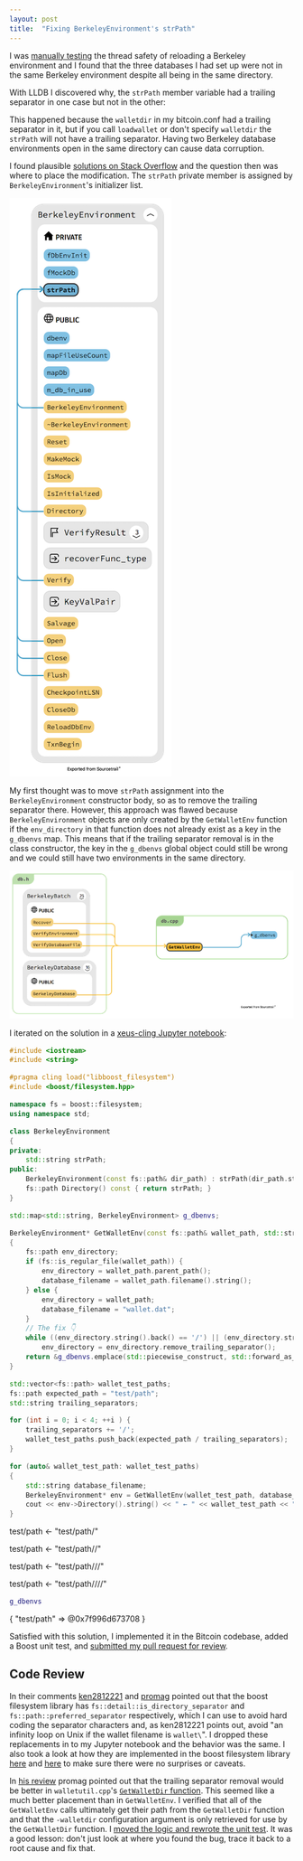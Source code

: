 ```yaml
---
layout: post
title:  "Fixing BerkeleyEnvironment's strPath"
---
```


I was [manually testing](https://github.com/bitcoin/bitcoin/pull/12493#issuecomment-417147646) the thread safety of 
reloading a Berkeley environment and I found that the three databases I had set up were not in the same 
Berkeley environment despite all being in the same directory. 

With LLDB I discovered why, the `strPath` member variable had a trailing separator in one case but not in the other:

<script src="https://gist.github.com/PierreRochard/47ae74e5c0bc618a3b1a3f5ae5443196.js"></script>

This happened because the `walletdir` in my bitcoin.conf had a trailing separator in it, but if you call `loadwallet` or 
don't specify `walletdir` the `strPath` will not have a trailing separator. Having two Berkeley database environments open 
in the same directory can cause data corruption.

I found plausible [solutions on Stack Overflow](https://stackoverflow.com/questions/36941934/parent-path-with-or-without-trailing-separator/) and the question then 
was where to place the modification. The `strPath` private member is assigned by `BerkeleyEnvironment`'s initializer 
list. 

![](/assets/berkeley_environment_strpath.png)


My first thought was to move `strPath` assignment into the `BerkeleyEnvironment` constructor body, so as to remove the 
trailing separator there. However, this approach was flawed because `BerkeleyEnvironment` objects are only created by the 
`GetWalletEnv` function if the `env_directory` in that function does not already exist as a key in the `g_dbenvs` map. 
This means that if the trailing separator removal is in the class constructor, the key in the `g_dbenvs` global object 
could still be wrong and we could still have two environments in the same directory. 

![](/assets/get_wallet_environment_calls.png)

I iterated on the solution in a [xeus-cling Jupyter notebook](https://github.com/QuantStack/xeus-cling):

```c++
#include <iostream>
#include <string>
```


```c++
#pragma cling load("libboost_filesystem")
#include <boost/filesystem.hpp>
```


```c++
namespace fs = boost::filesystem;
using namespace std;
```


```c++
class BerkeleyEnvironment
{
private:
    std::string strPath;
public:
    BerkeleyEnvironment(const fs::path& dir_path) : strPath(dir_path.string()) {};
    fs::path Directory() const { return strPath; }
}
```


```c++
std::map<std::string, BerkeleyEnvironment> g_dbenvs;
```


```c++
BerkeleyEnvironment* GetWalletEnv(const fs::path& wallet_path, std::string& database_filename)
{
    fs::path env_directory;
    if (fs::is_regular_file(wallet_path)) {
        env_directory = wallet_path.parent_path();
        database_filename = wallet_path.filename().string();
    } else {
        env_directory = wallet_path;
        database_filename = "wallet.dat";
    }
    // The fix 👇
    while ((env_directory.string().back() == '/') || (env_directory.string().back() == '\\'))
        env_directory = env_directory.remove_trailing_separator();
    return &g_dbenvs.emplace(std::piecewise_construct, std::forward_as_tuple(env_directory.string()), std::forward_as_tuple(env_directory)).first->second;
}
```


```c++
std::vector<fs::path> wallet_test_paths;
fs::path expected_path = "test/path";
std::string trailing_separators;
```


```c++
for (int i = 0; i < 4; ++i ) {
    trailing_separators += '/';
    wallet_test_paths.push_back(expected_path / trailing_separators);
}
```


```c++
for (auto& wallet_test_path: wallet_test_paths)
{
    std::string database_filename;
    BerkeleyEnvironment* env = GetWalletEnv(wallet_test_path, database_filename);
    cout << env->Directory().string() << " ← " << wallet_test_path << "\n";
}
```

test/path ← "test/path/"

test/path ← "test/path//"

test/path ← "test/path///"

test/path ← "test/path////"

```c++
g_dbenvs
```

{ "test/path" => @0x7f996d673708 }



Satisfied with this solution, I implemented it in the Bitcoin codebase, added a Boost unit test, and [submitted my pull 
request for review](https://github.com/bitcoin/bitcoin/pull/14146).

## Code Review

In their comments [ken2812221](https://github.com/bitcoin/bitcoin/pull/14146#discussion_r215100743) and 
[promag](https://github.com/bitcoin/bitcoin/pull/14146#discussion_r215099539) pointed out that the boost filesystem 
library has `fs::detail::is_directory_separator` and `fs::path::preferred_separator` respectively, which I can use to 
avoid hard coding the separator characters and, as ken2812221 points out, avoid "an infinity loop on Unix if the wallet 
filename is `wallet\`". I dropped these replacements in to my Jupyter notebook and the behavior was the same. I also 
took a look at how they are implemented in the boost filesystem library [here](https://github.com/boostorg/filesystem/blob/5a93351bfdf859ee47245e0429739226767ef0d7/include/boost/filesystem/path.hpp#L830-L850)
and [here](https://github.com/boostorg/filesystem/blob/5a93351bfdf859ee47245e0429739226767ef0d7/include/boost/filesystem/path.hpp#L63-L73) 
to make sure there were no surprises or caveats. 

In [his review](https://github.com/bitcoin/bitcoin/pull/14146#pullrequestreview-152292604) promag pointed out that the 
trailing separator removal would be better in `walletutil.cpp`'s [`GetWalletDir` function](https://github.com/bitcoin/bitcoin/blob/0.17/src/wallet/walletutil.cpp#L7). 
This seemed like a much better placement than in `GetWalletEnv`. I verified that all of the `GetWalletEnv` calls 
ultimately get their path from the `GetWalletDir` function and that the `-walletdir` configuration argument is only 
retrieved for use by the `GetWalletDir` function. I [moved the logic and rewrote the unit test](https://github.com/PierreRochard/bitcoin/commit/5a28a99d2887be85d02cb9a9a062f6bde96f56a2).
It was a good lesson: don't just look at where you found the bug, trace it back to a root cause and fix that.
